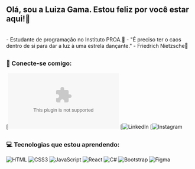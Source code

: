 ## Olá, sou a Luiza Gama. Estou feliz por você estar aqui!👋

  <br>
- Estudante de programação no Instituto PROA.💙
- "É preciso ter o caos dentro de si para dar a luz à uma estrela dançante." - Friedrich Nietzsche🌟
  <br>
  
  ## 
  ###  📧 Conecte-se comigo:
  [![Gmail](luizamgama11@gmail.com)
  [![LinkedIn](https://www.linkedin.com/in/luiza-gama-3274a1254?utm_source=share&utm_campaign=share_via&utm_content=profile&utm_medium=android_app)
  [![Instagram](https://www.instagram.com/gama.luh?igsh=MWp5ZjIxZWt3MnE1Ng==)
 <br>

  ## 
  ### 💻  Tecnologias que estou aprendendo:

![HTML](https://img.shields.io/badge/HTML-000?style=for-the-badge&logo=html5&logoColor=30A3DC)
![CSS3](https://img.shields.io/badge/CSS-000?style=for-the-badge&logo=css3&logoColor=E94D5F)
![JavaScript](https://img.shields.io/badge/JavaScript-000?style=for-the-badge&logo=javascript&logoColor=30A3DC)
![React](https://img.shields.io/badge/React-%2320232a.svg?logo=react&logoColor=%2361DAFB)
![C#](https://img.shields.io/badge/C%23-000?style=for-the-badge&logo=c-sharp&logoColor=823085)
![Bootstrap](https://img.shields.io/badge/-boostrap-black?style=for-the-badge&logo=bootstrap&labelColor=black)
![Figma](https://img.shields.io/badge/Figma-black?style=for-the-badge&logo=figma&logoColor=E94D5F)


